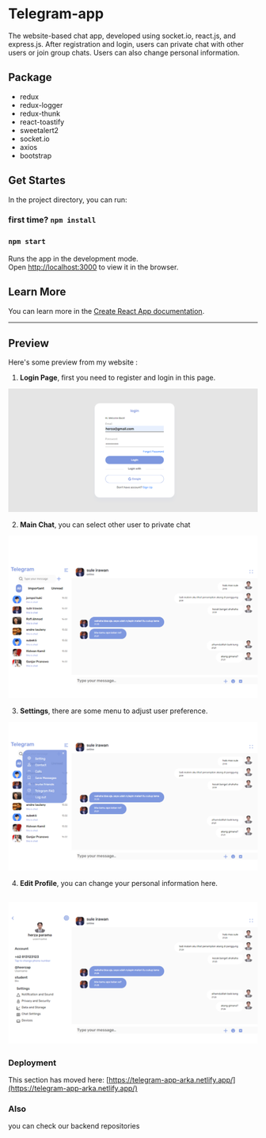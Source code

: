 # Telegram-app
The website-based chat app, developed using socket.io, react.js, and express.js. After registration and login, users can private chat with other users or join group chats. Users can also change personal information.

## Package 
- redux
- redux-logger
- redux-thunk
- react-toastify
- sweetalert2
- socket.io
- axios
- bootstrap

## Get Startes

In the project directory, you can run:

###  first time? `npm install`

### `npm start`

Runs the app in the development mode.\
Open [http://localhost:3000](http://localhost:3000) to view it in the browser.

## Learn More

You can learn more in the [Create React App documentation](https://facebook.github.io/create-react-app/docs/getting-started).

---
## Preview
Here's some preview from my website :

1. **Login Page**, first you need to register and login in this page.

![Login Page](https://github.com/herzaparam/telegram-app-arka/blob/master/src/assets/image/login.png)

2. **Main Chat**, you can select other user to private chat

![Main chat](https://github.com/herzaparam/telegram-app-arka/blob/master/src/assets/image/chat-room.png)

3. **Settings**, there are some menu to adjust user preference.

![Settings](https://github.com/herzaparam/telegram-app-arka/blob/master/src/assets/image/setting.png)

4. **Edit Profile**, you can change your personal information here.

![Edit Profile](https://github.com/herzaparam/telegram-app-arka/blob/master/src/assets/image/edit%20profile.png)
---

### Deployment

This section has moved here: [https://telegram-app-arka.netlify.app/](https://telegram-app-arka.netlify.app/)

### Also
you can check our backend repositories 
